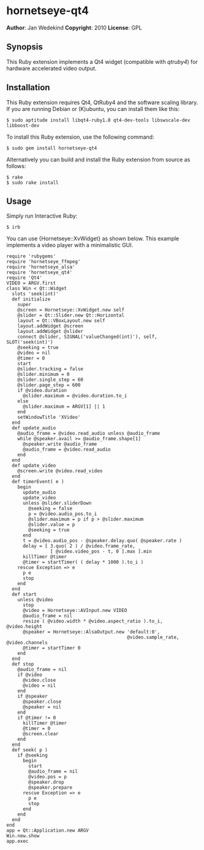 hornetseye-qt4
==============

**Author**:       Jan Wedekind
**Copyright**:    2010
**License**:      GPL

Synopsis
--------

This Ruby extension implements a Qt4 widget (compatible with *qtruby4*) for hardware accelerated video output.

Installation
------------

This Ruby extension requires Qt4, QtRuby4 and the software scaling library. If you are running Debian or (K)ubuntu, you can install them like this:

    $ sudo aptitude install libqt4-ruby1.8 qt4-dev-tools libswscale-dev libboost-dev

To install this Ruby extension, use the following command:

    $ sudo gem install hornetseye-qt4

Alternatively you can build and install the Ruby extension from source as follows:

    $ rake
    $ sudo rake install

Usage
-----

Simply run Interactive Ruby:

    $ irb

You can use {Hornetseye::XvWidget} as shown below. This example implements a video player with a minimalistic GUI.

    require 'rubygems'
    require 'hornetseye_ffmpeg'
    require 'hornetseye_alsa'
    require 'hornetseye_qt4'
    require 'Qt4'
    VIDEO = ARGV.first
    class Win < Qt::Widget
      slots 'seek(int)'
      def initialize
        super
        @screen = Hornetseye::XvWidget.new self
        @slider = Qt::Slider.new Qt::Horizontal
        layout = Qt::VBoxLayout.new self
        layout.addWidget @screen
        layout.addWidget @slider
        connect @slider, SIGNAL('valueChanged(int)'), self, SLOT('seek(int)')
        @seeking = true
        @video = nil
        @timer = 0
        start
        @slider.tracking = false
        @slider.minimum = 0
        @slider.single_step = 60
        @slider.page_step = 600
        if @video.duration
          @slider.maximum = @video.duration.to_i
        else
          @slider.maximum = ARGV[1] || 1
        end
        setWindowTitle 'XVideo'
      end
      def update_audio
        @audio_frame = @video.read_audio unless @audio_frame
        while @speaker.avail >= @audio_frame.shape[1]
          @speaker.write @audio_frame
          @audio_frame = @video.read_audio
        end
      end
      def update_video
        @screen.write @video.read_video
      end
      def timerEvent( e )
        begin
          update_audio
          update_video
          unless @slider.sliderDown
            @seeking = false
            p = @video.audio_pos.to_i
            @slider.maximum = p if p > @slider.maximum
            @slider.value = p
            @seeking = true
          end
          t = @video.audio_pos - @speaker.delay.quo( @speaker.rate )
          delay = [ 3.quo( 2 ) / @video.frame_rate,
                    [ @video.video_pos - t, 0 ].max ].min
          killTimer @timer
          @timer = startTimer( ( delay * 1000 ).to_i )
        rescue Exception => e
          p e
          stop
        end
      end
      def start
        unless @video
          stop
          @video = Hornetseye::AVInput.new VIDEO
          @audio_frame = nil
          resize ( @video.width * @video.aspect_ratio ).to_i, @video.height
          @speaker = Hornetseye::AlsaOutput.new 'default:0',
                                                @video.sample_rate, @video.channels
          @timer = startTimer 0
        end
      end
      def stop
        @audio_frame = nil
        if @video
          @video.close
          @video = nil
        end
        if @speaker
          @speaker.close
          @speaker = nil
        end
        if @timer != 0
          killTimer @timer
          @timer = 0
          @screen.clear
        end
      end
      def seek( p )
        if @seeking
          begin
            start
            @audio_frame = nil
            @video.pos = p
            @speaker.drop
            @speaker.prepare
          rescue Exception => e
            p e
            stop
          end
        end
      end
    end
    app = Qt::Application.new ARGV
    Win.new.show
    app.exec
 
